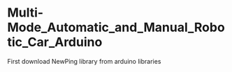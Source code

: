 # Multi-Mode_Automatic_and_Manual_Robotic_Car_Arduino


First download NewPing library from arduino libraries
